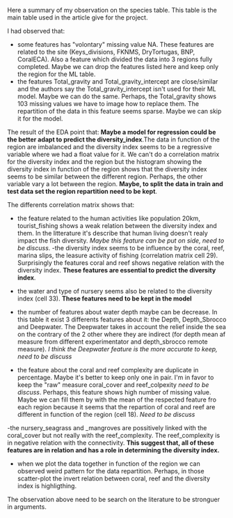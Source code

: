 Here a summary of my observation on the species table. This table is the main table used in the article give for the project. 

I had observed that:
- some features has "volontary" missing value NA. These features are related to the site (Keys_divisions, FKNMS, DryTortugas, BNP, CoralECA). Also a feature which divided the data into 3 regions fully completed. Maybe we can drop the features listed here and keep only the region for the ML table. 
- the features Total_gravity and Total_gravity_intercept are close/similar and the authors say the Total_gravity_intercept isn't used for their ML model. Maybe we can do the same. Perhaps, the Total_gravity shows 103 missing values we have to image how to replace them. The repartition of the data in this feature seems sparse. Maybe we can skip it for the model. 

The result of the EDA point that:
**Maybe a model for regression could be the better adapt to predict the diversity_index**.The data in function of the region are imbalanced and the diversity index seems to be a regressive variable where we had a float value for it. We can't do a correlation matrix for the diversity index and the region but the histogram showing the diversity index in function of the region shows that the diversity index seems to be similar between the different region. Perhaps, the other variable vary a lot between the region.  **Maybe, to split the data in train and test data set the region repartition need to be kept**.

The differents correlation matrix shows that:
- the feature related to the human activities like population 20km, tourist_fishing shows a weak relation between the diversity index and them. In the litterature it's describe that human living doesn't realy impact the fish diversity. *Maybe this feature can be put on side, need to be discuss*. 
-the diversity index seems to be influence by the coral, reef, marina slips, the leasure activity of fishing (correlation matrix cell 29). Surprisingly the features coral and reef shows negative relation with the diversity index. **These features are essential to predict the diversity index**. 
- the water and type of nursery seems also be related to the diversity index (cell 33). **These features need to be kept in the model** 
- the number of features about water depth maybe can be decrease. In this table it exist 3 differents features about it: the Depth, Depth_Sbrocco and Deepwater. The Deepwater takes in account the relief inside the sea on the contrary of the 2 other where they are indirect (for depth mean af measure from different experimentator and depth_sbrocco remote measure). *I think the Deepwater feature is the more accurate to keep, need to be discuss*

- the feature about the coral and reef complexity are duplicate in percentage. Maybe it's better to keep only one in pair. I'm in favor to keep the "raw" measure coral_cover and reef_colpexity *need to be discuss*. Perhaps, this feature shows high number of missing value. Maybe we can fill them by with the mean of the respected feature fro each region because it seems that the repartion of coral and reef are different in function of the region (cell 18). *Need to be discuss*

-the nursery_seagrass and _mangroves are possitively linked with the coral_cover but not really with the reef_complexity. The reef_complexity is in negative relation with the connectivity. **This suggest that, all of these features are in relation and has a role in determining the diversity index.**

- when we plot the data together in function of the region we can observed weird pattern for the data repartition. Perhaps, in those scatter-plot the invert relation between coral, reef and the diversity index is highligthing. 

The observation above need to be search on the literature to be stronguer in arguments.

